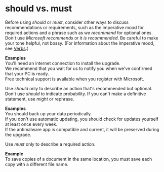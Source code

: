 # should vs. must

Before using *should* or *must*,
consider other ways to discuss recommendations or requirements, such as
the imperative mood for required actions and a phrase such as *we recommend* for optional ones. Don't use *Microsoft recommends* or *it is recommended*. Be careful to make your tone helpful, not bossy. (For information about the imperative mood, see [Verbs](/style-guide/grammar/verbs).)

**Examples**</br>You'll need an internet connection to install the upgrade.</br>We recommend that you wait for us to notify you when we've confirmed that your PC is ready.</br>Free technical support is available when you register with Microsoft.

Use *should* only to describe an action that's recommended but optional. Don't use *should* to indicate probability. If you can't make a definitive statement, use *might* or rephrase.

**Examples**</br>You should back up your data periodically. </br>If you don't use automatic updating, you should check for updates yourself at least once every week.</br>If the antimalware app is compatible and current, it will be preserved during the upgrade.

Use *must* only to describe a required action.

**Example**</br>To save copies of a document in the same location, you must save each copy with a different file name.
